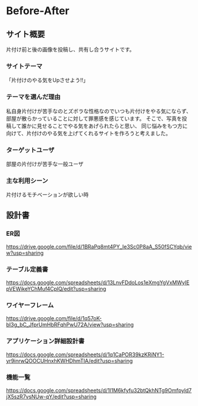 # Before-After

## サイト概要
片付け前と後の画像を投稿し、共有し合うサイトです。

### サイトテーマ
「片付けのやる気をUpさせよう!!」

### テーマを選んだ理由
私自身片付けが苦手なのとズボラな性格なのでいつも片付けをやる気にならず、
部屋が散らかっていることに対して罪悪感を感じています。
そこで、写真を投稿して誰かに見せることでやる気をあげられたらと思い、
同じ悩みをもつ方に向けて、片付けのやる気を上げてくれるサイトを作ろうと考えました。

### ターゲットユーザ
部屋の片付けが苦手な一般ユーザ

### 主な利用シーン
片付けるモチベーションが欲しい時

## 設計書

### ER図
<https://drive.google.com/file/d/1BRaPq8mt4PY_Ie3Sc0P8aA_S50fSCYqb/view?usp=sharing>

### テーブル定義書
<https://docs.google.com/spreadsheets/d/13LnvFDdoLos1eXmgYgVxMWyIEpVEWikeYChMuf4CplQ/edit?usp=sharing>

### ワイヤーフレーム
<https://drive.google.com/file/d/1q57oK-bI3g_bC_JfprUmHbRFqhPwU72A/view?usp=sharing>

### アプリケーション詳細設計書
<https://docs.google.com/spreadsheets/d/1q1CaPOR39kzKRiNY1-yr9inrwQOOCUHnxhKWHDhmTIA/edit?usp=sharing>

### 機能一覧
<https://docs.google.com/spreadsheets/d/1I1M6kfyfu32btQkhNTg9Omfpyld7jX5szR7vsNUw-qY/edit?usp=sharing>


